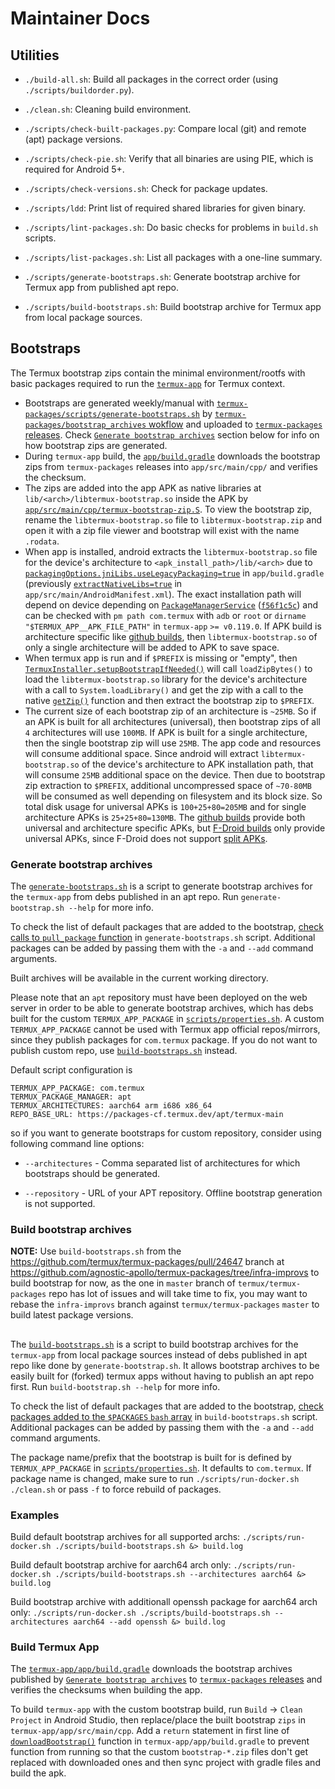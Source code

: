 # Maintainer Docs

## Utilities

- `./build-all.sh`:
  Build all packages in the correct order (using `./scripts/buildorder.py`).

- `./clean.sh`:
  Cleaning build environment.

- `./scripts/check-built-packages.py`:
  Compare local (git) and remote (apt) package versions.

- `./scripts/check-pie.sh`:
  Verify that all binaries are using PIE, which is required for Android 5+.

- `./scripts/check-versions.sh`:
  Check for package updates.

- `./scripts/ldd`:
  Print list of required shared libraries for given binary.

- `./scripts/lint-packages.sh`:
  Do basic checks for problems in `build.sh` scripts.

- `./scripts/list-packages.sh`:
  List all packages with a one-line summary.

- `./scripts/generate-bootstraps.sh`:
  Generate bootstrap archive for Termux app from published apt repo.

- `./scripts/build-bootstraps.sh`:
  Build bootstrap archive for Termux app from local package sources.

## Bootstraps

The Termux bootstrap zips contain the minimal environment/rootfs with basic packages required to run the [`termux-app`](https://github.com/termux/termux-app) for Termux context.

- Bootstraps are generated weekly/manual with [`termux-packages/scripts/generate-bootstraps.sh`](https://github.com/termux/termux-packages/blob/master/scripts/generate-bootstraps.sh) by [`termux-packages/bootstrap_archives` wokflow](https://github.com/termux/termux-packages/blob/master/.github/workflows/bootstrap_archives.yml) and uploaded to [`termux-packages` releases](https://github.com/termux/termux-packages/releases). Check [`Generate bootstrap archives`](#generate-bootstrap-archives) section below for info on how bootstrap zips are generated.
- During `termux-app` build, the [`app/build.gradle`](https://github.com/termux/termux-app/blob/master/app/build.gradle) downloads the bootstrap zips from `termux-packages` releases into `app/src/main/cpp/` and verifies the checksum.
- The zips are added into the app APK as native libraries at `lib/<arch>/libtermux-bootstrap.so` inside the APK by [`app/src/main/cpp/termux-bootstrap-zip.S`](https://github.com/termux/termux-app/blob/master/app/src/main/cpp/termux-bootstrap-zip.S). To view the bootstrap zip, rename the `libtermux-bootstrap.so` file to `libtermux-bootstrap.zip` and open it with a zip file viewer and bootstrap will exist with the name `.rodata`. 
- When app is installed, android extracts the `libtermux-bootstrap.so` file for the device's architecture to `<apk_install_path>/lib/<arch>` due to [`packagingOptions.jniLibs.useLegacyPackaging=true`](https://developer.android.com/reference/tools/gradle-api/7.1/com/android/build/api/dsl/JniLibsPackagingOptions#uselegacypackaging) in `app/build.gradle` (previously [`extractNativeLibs=true`](https://developer.android.com/guide/topics/manifest/application-element#extractNativeLibs) in `app/src/main/AndroidManifest.xml`). The exact installation path will depend on device depending on [`PackageManagerService`](https://cs.android.com/android/platform/superproject/+/android-12.0.0_r4:frameworks/base/services/core/java/com/android/server/pm/PackageManagerService.java;l=18952) ([`f56f1c5c`](https://cs.android.com/android/_/android/platform/frameworks/base/+/f56f1c5c587ed5af452ed1b339218dabc12c9f93)) and can be checked with `pm path com.termux` with `adb` or `root` or `dirname "$TERMUX_APP__APK_FILE_PATH"` in `termux-app` `>= v0.119.0`. If APK build is architecture specific like [github builds](https://github.com/termux/termux-app#github), then `libtermux-bootstrap.so` of only a single architecture will be added to APK to save space.
- When termux app is run and if `$PREFIX` is missing or "empty", then [`TermuxInstaller.setupBootstrapIfNeeded()`](https://github.com/termux/termux-app/blob/master/app/src/main/java/com/termux/app/TermuxInstaller.java) will call `loadZipBytes()` to load the `libtermux-bootstrap.so` library for the device's architecture with a call to `System.loadLibrary()` and get the zip with a call to the native [`getZip()`](https://github.com/termux/termux-app/blob/master/app/src/main/cpp/termux-bootstrap.c) function and then extract the bootstrap zip to `$PREFIX`.
- The current size of each bootstrap zip of an architecture is `~25MB`. So if an APK is built for all architectures (universal), then bootstrap zips of all `4` architectures will use `100MB`. If APK is built for a single architecture, then the single bootstrap zip will use `25MB`. The app code and resources will consume additional space. Since android will extract `libtermux-bootstrap.so` of the device's architecture to APK installation path, that will consume `25MB` additional space on the device. Then due to bootstrap zip extraction to `$PREFIX`, additional uncompressed space of `~70-80MB` will be consumed as well depending on filesystem and its block size. So total disk usage for universal APKs is `100+25+80=205MB` and for single architecture APKs is `25+25+80=130MB`. The [github builds](https://github.com/termux/termux-app#github) provide both universal and architecture specific APKs, but [F-Droid builds](https://github.com/termux/termux-app#f-droid) only provide universal APKs, since F-Droid does not support [split APKs](https://github.com/termux/termux-app/pull/1904).

### Generate bootstrap archives

The [`generate-bootstraps.sh`](https://github.com/termux/termux-packages/blob/master/scripts/generate-bootstraps.sh) is a script to generate bootstrap archives for the `termux-app` from debs published in an apt repo. Run `generate-bootstrap.sh --help` for more info.

To check the list of default packages that are added to the bootstrap, [check calls to `pull_package` function](https://github.com/termux/termux-packages/blob/2e9cd917/scripts/generate-bootstraps.sh#L429-L472) in `generate-bootstraps.sh` script. Additional packages can be added by passing them with the `-a` and `--add` command arguments.

Built archives will be available in the current working directory.

Please note that an `apt` repository must have been deployed on the web server in order to be able to generate bootstrap archives, which has debs built for the custom `TERMUX_APP_PACKAGE` in [`scripts/properties.sh`](https://github.com/termux/termux-packages/blob/master/scripts/properties.sh). A custom `TERMUX_APP_PACKAGE` cannot be used with Termux app official repos/mirrors, since they publish packages for `com.termux` package. If you do not want to publish custom repo, use [`build-bootstraps.sh`](#build-bootstrap-archives) instead.

Default script configuration is
```
TERMUX_APP_PACKAGE: com.termux
TERMUX_PACKAGE_MANAGER: apt
TERMUX_ARCHITECTURES: aarch64 arm i686 x86_64
REPO_BASE_URL: https://packages-cf.termux.dev/apt/termux-main
```
so if you want to generate bootstraps for custom repository, consider using
following command line options:

- `--architectures` - Comma separated list of architectures for which bootstraps
  should be generated.

- `--repository` - URL of your APT repository. Offline bootstrap generation is not
  supported.


### Build bootstrap archives

**NOTE:** Use `build-bootstraps.sh` from the https://github.com/termux/termux-packages/pull/24647 branch at https://github.com/agnostic-apollo/termux-packages/tree/infra-improvs to build bootstrap for now, as the one in `master` branch of `termux/termux-packages` repo has lot of issues and will take time to fix, you may want to rebase the `infra-improvs` branch against `termux/termux-packages` `master` to build latest package versions.

##

The [`build-bootstraps.sh`](https://github.com/termux/termux-packages/blob/master/scripts/build-bootstraps.sh) is a script to build bootstrap archives for the `termux-app` from local package sources instead of debs published in apt repo like done by `generate-bootstrap.sh`. It allows bootstrap archives to be easily built for (forked) termux apps without having to publish an apt repo first. Run `build-bootstrap.sh --help` for more info.

To check the list of default packages that are added to the bootstrap, [check packages added to the `$PACKAGES` `bash` array](https://github.com/termux/termux-packages/blob/2e9cd917/scripts/build-bootstraps.sh#L399-L440) in `build-bootstraps.sh` script. Additional packages can be added by passing them with the `-a` and `--add` command arguments.

The package name/prefix that the bootstrap is built for is defined by `TERMUX_APP_PACKAGE` in [`scripts/properties.sh`](https://github.com/termux/termux-packages/blob/master/scripts/properties.sh). It defaults to `com.termux`. If package name is changed, make sure to run `./scripts/run-docker.sh ./clean.sh` or pass `-f` to force rebuild of packages.

### Examples

Build default bootstrap archives for all supported archs:
`./scripts/run-docker.sh ./scripts/build-bootstraps.sh &> build.log`

Build default bootstrap archive for aarch64 arch only:
`./scripts/run-docker.sh ./scripts/build-bootstraps.sh --architectures aarch64 &> build.log`

Build bootstrap archive with additionall openssh package for aarch64 arch only:
`./scripts/run-docker.sh ./scripts/build-bootstraps.sh --architectures aarch64 --add openssh &> build.log`


### Build Termux App

The [`termux-app/app/build.gradle`](https://github.com/termux/termux-app/blob/v0.118.0/app/build.gradle#L196) downloads the bootstrap archives published by [`
Generate bootstrap archives
`](https://github.com/termux/termux-packages/actions/workflows/bootstrap_archives.yml) to [`termux-packages` releases](https://github.com/termux/termux-packages/releases) and verifies the checksums when building the app.

To build `termux-app` with the custom bootstrap build, run `Build` -> `Clean Project` in Android Studio, then replace/place the built bootstrap `zips` in `termux-app/app/src/main/cpp`. Add a `return` statement in first line of [`downloadBootstrap()`](https://github.com/termux/termux-app/blob/v0.118.0/app/build.gradle#L196) function in `termux-app/app/build.gradle` to prevent function from running so that the custom `bootstrap-*.zip` files don't get replaced with downloaded ones and then sync project with gradle files and build the apk.

